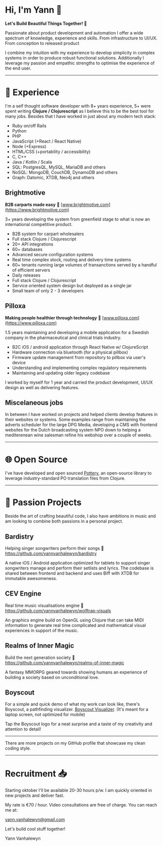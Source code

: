 # Hi, I'm Yann 👋

**Let's Build Beautiful Things Together! 🚀**

Passionate about product development and automation I offer a wide spectrum of knowledge, experience and skills.
From infrastructure to UI/UX. 
From conception to released product

I combine my intuition with my experience to develop simplicity in complex systems in order to produce robust functional solutions. Additionally I leverage my passion and empathic strengths to optimise the experience of the end user.

---

# 💼 Experience 

I'm a self thought software developer with 8+ years experience, 5+ were spent writing **Clojure / Clojurescript** as I believe this to be the best tool for many jobs. Besides that I have worked in just about any modern tech stack:

- Ruby on/off Rails
- Python
- PHP
- JavaScript (+React / React Native)
- Node (+Express)
- HTML/CSS (+portability / accessibility)
- C, C++
- Java / Kotlin / Scala
- SQL: PostgresQL, MySQL, MariaDB and others
- NoSQL: MongoDB, CouchDB, DynamoDB and others
- Graph: Datomic, XTDB, Neo4j and others

## Brightmotive

**B2B carparts made easy** 🚗 [www.brightmotive.com](https://www.brightmotive.com) 

3+ years developing the system from greenfield stage to what is now an international competitive product.

- B2B system for carpart wholesalers
- Full stack Clojure / Clojurescript
- 20+ API integrations
- 60+ databases
- Advanced secure configuration systems
- Real time complex stock, routing and delivery time systems
- 60+ tenants running large volumes of transanctions served by a handful of efficient servers
- Daily releases
- Full stack Clojure / Clojurescript
- Service oriented system design but deployed as a single jar
- Small team of only 2 - 3 developers

## Pilloxa

**Making people healthier through technology**  💊 [www.pilloxa.com](https://www.pilloxa.com)

1.5 years maintaining and developing a mobile application for a Swedish company in the pharmaceutical and clinical trials industry.

- B2C iOS / android application through React Native w/ ClojureScript
- Hardware connection via bluetooth (for a physical pillbox)
- Firmware update management from repository to pillbox via user's device
- Understanding and implementing complex regulatory requirements
- Maintaining and updating older legacy codebase

I worked by myself for 1 year and carried the product development, UI/UX design as well as delivering features.

## Miscelaneous jobs

In between I have worked on projects and helped clients develop features in their websites or systems. Some examples range from maintaining the adverts scheduler for the large DPG Media, developing a CMS with frontend websites for the Dutch broadcasting system NPO down to helping a mediterenean wine salesman refine his webshop over a couple of weeks.

---

# 🌐 Open Source

I've have developed and open sourced [Pottery](https://github.com/brightin/pottery), an open-source library to leverage industry-standard PO translation files from Clojure.

---

# 🎨 Passion Projects 

Beside the art of crafting beautiful code, I also have ambitions in music and am looking to combine both passions in a personal project.

## Bardistry

Helping singer songwriters perform their songs  🎤 https://github.com/yannvanhalewyn/bardistry

A native iOS / Android application optimized for tablets to support singer songwriters manage and perform their setlists and lyrics. The codebase is shared between frontend and backend and uses Biff with XTDB for immutable awesomeness.

## CEV Engine

Real time music visualisations engine 👾 https://github.com/yannvanhalewyn/wolftrap-visuals

An graphics engine build on OpenGL using Clojure that can take MIDI information to generate real time complicated and mathematical visual experiences in support of the music.

## Realms of Inner Magic 

Build the next generation society 🧙 https://github.com/yannvanhalewyn/realms-of-inner-magic

A fantasy MMORPG geared towards showing humans an experience of building a society based on unconditional love.

## Boyscout

For a simple and quick demo of what my work can look like, there's Boyscout, a pathfinding visualizer. [Boyscout Visualizer](https://yannvanhalewyn.github.io/boyscout/). (It's meant for a laptop screen, not optimized for mobile)

Tap the Boyscout logo for a neat surprise and a taste of my creativity and attention to detail!

---

There are more projects on my GitHub profile that showcase my clean coding style.

---

# Recruitment 📥

Starting oktober I'll be available 20-30 hours p/w. I am quickly oriented in new projects and deliver fast.

My rate is €70 / hour. Video consultations are free of charge. You can reach me at:

[yann.vanhalewyn@gmail.com](mailto:yann.vanhalewyn@gmail.com)

Let's build cool stuff together!

Yann Vanhalewyn
